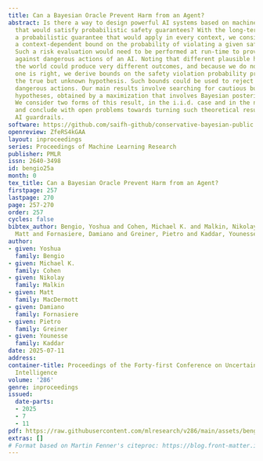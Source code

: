 ```yaml
---
title: Can a Bayesian Oracle Prevent Harm from an Agent?
abstract: Is there a way to design powerful AI systems based on machine learning methods
  that would satisfy probabilistic safety guarantees? With the long-term goal of obtaining
  a probabilistic guarantee that would apply in every context, we consider estimating
  a context-dependent bound on the probability of violating a given safety specification.
  Such a risk evaluation would need to be performed at run-time to provide a guardrail
  against dangerous actions of an AI. Noting that different plausible hypotheses about
  the world could produce very different outcomes, and because we do not know which
  one is right, we derive bounds on the safety violation probability predicted under
  the true but unknown hypothesis. Such bounds could be used to reject potentially
  dangerous actions. Our main results involve searching for cautious but plausible
  hypotheses, obtained by a maximization that involves Bayesian posteriors over hypotheses.
  We consider two forms of this result, in the i.i.d. case and in the non-i.i.d. case,
  and conclude with open problems towards turning such theoretical results into practical
  AI guardrails.
software: https://github.com/saifh-github/conservative-bayesian-public
openreview: ZfeRS4kGAA
layout: inproceedings
series: Proceedings of Machine Learning Research
publisher: PMLR
issn: 2640-3498
id: bengio25a
month: 0
tex_title: Can a Bayesian Oracle Prevent Harm from an Agent?
firstpage: 257
lastpage: 270
page: 257-270
order: 257
cycles: false
bibtex_author: Bengio, Yoshua and Cohen, Michael K. and Malkin, Nikolay and MacDermott,
  Matt and Fornasiere, Damiano and Greiner, Pietro and Kaddar, Younesse
author:
- given: Yoshua
  family: Bengio
- given: Michael K.
  family: Cohen
- given: Nikolay
  family: Malkin
- given: Matt
  family: MacDermott
- given: Damiano
  family: Fornasiere
- given: Pietro
  family: Greiner
- given: Younesse
  family: Kaddar
date: 2025-07-11
address:
container-title: Proceedings of the Forty-first Conference on Uncertainty in Artificial
  Intelligence
volume: '286'
genre: inproceedings
issued:
  date-parts:
  - 2025
  - 7
  - 11
pdf: https://raw.githubusercontent.com/mlresearch/v286/main/assets/bengio25a/bengio25a.pdf
extras: []
# Format based on Martin Fenner's citeproc: https://blog.front-matter.io/posts/citeproc-yaml-for-bibliographies/
---
```

